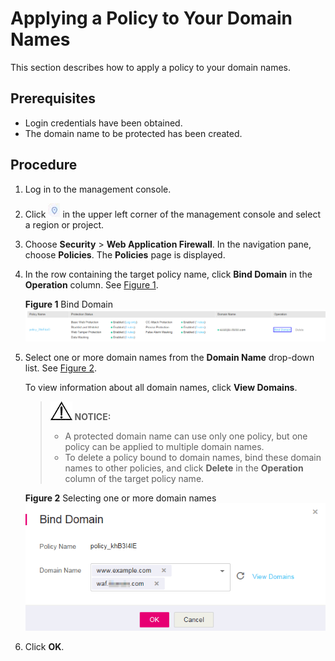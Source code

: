 # Applying a Policy to Your Domain Names<a name="EN-US_TOPIC_0193630199"></a>

This section describes how to apply a policy to your domain names.

## Prerequisites<a name="section19405123413428"></a>

-   Login credentials have been obtained.
-   The domain name to be protected has been created.

## Procedure<a name="section109781412104317"></a>

1.  Log in to the management console.
2.  Click  ![](figures/icon-region.png)  in the upper left corner of the management console and select a region or project.
3.  Choose  **Security**  \>  **Web Application Firewall**. In the navigation pane, choose  **Policies**. The  **Policies**  page is displayed.
4.  In the row containing the target policy name, click  **Bind Domain**  in the  **Operation**  column. See  [Figure 1](#fig169858225460).

    **Figure  1**  Bind Domain<a name="fig169858225460"></a>  
    ![](figures/bind-domain.png "bind-domain")

5.  Select one or more domain names from the  **Domain Name**  drop-down list. See  [Figure 2](#fig4167335513).

    To view information about all domain names, click  **View Domains**.

    >![](public_sys-resources/icon-notice.gif) **NOTICE:**   
    >-   A protected domain name can use only one policy, but one policy can be applied to multiple domain names.  
    >-   To delete a policy bound to domain names, bind these domain names to other policies, and click  **Delete**  in the  **Operation**  column of the target policy name.  

    **Figure  2**  Selecting one or more domain names<a name="fig4167335513"></a>  
    ![](figures/selecting-one-or-more-domain-names.png "selecting-one-or-more-domain-names")

6.  Click  **OK**.

